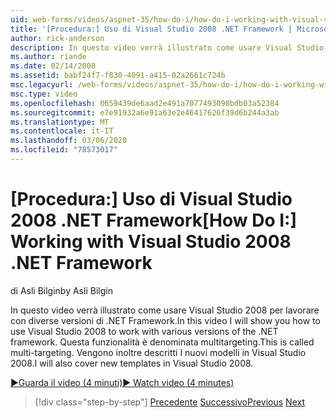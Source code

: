 ```yaml
---
uid: web-forms/videos/aspnet-35/how-do-i/how-do-i-working-with-visual-studio-2008-net-framework
title: '[Procedura:] Uso di Visual Studio 2008 .NET Framework | Microsoft Docs'
author: rick-anderson
description: In questo video verrà illustrato come usare Visual Studio 2008 per lavorare con diverse versioni di .NET Framework. Questa funzionalità è denominata multitargeting. Anche...
ms.author: riande
ms.date: 02/14/2008
ms.assetid: babf24f7-f830-4091-a415-02a2661c724b
msc.legacyurl: /web-forms/videos/aspnet-35/how-do-i/how-do-i-working-with-visual-studio-2008-net-framework
msc.type: video
ms.openlocfilehash: 0659439de6aad2e491a7077493090bdb03a52384
ms.sourcegitcommit: e7e91932a6e91a63e2e46417626f39d6b244a3ab
ms.translationtype: MT
ms.contentlocale: it-IT
ms.lasthandoff: 03/06/2020
ms.locfileid: "78573017"
---
```

# <a name="how-do-i-working-with-visual-studio-2008-net-framework"></a><span data-ttu-id="53322-105">[Procedura:] Uso di Visual Studio 2008 .NET Framework</span><span class="sxs-lookup"><span data-stu-id="53322-105">[How Do I:] Working with Visual Studio 2008 .NET Framework</span></span>

<span data-ttu-id="53322-106">di Asli Bilgin</span><span class="sxs-lookup"><span data-stu-id="53322-106">by Asli Bilgin</span></span>

<span data-ttu-id="53322-107">In questo video verrà illustrato come usare Visual Studio 2008 per lavorare con diverse versioni di .NET Framework.</span><span class="sxs-lookup"><span data-stu-id="53322-107">In this video I will show you how to use Visual Studio 2008 to work with various versions of the .NET framework.</span></span> <span data-ttu-id="53322-108">Questa funzionalità è denominata multitargeting.</span><span class="sxs-lookup"><span data-stu-id="53322-108">This is called multi-targeting.</span></span> <span data-ttu-id="53322-109">Vengono inoltre descritti I nuovi modelli in Visual Studio 2008.</span><span class="sxs-lookup"><span data-stu-id="53322-109">I will also cover new templates in Visual Studio 2008.</span></span>

[<span data-ttu-id="53322-110">&#9654;Guarda il video (4 minuti)</span><span class="sxs-lookup"><span data-stu-id="53322-110">&#9654; Watch video (4 minutes)</span></span>](https://channel9.msdn.com/Blogs/ASP-NET-Site-Videos/how-do-i-working-with-visual-studio-2008-net-framework)

> [!div class="step-by-step"]
> <span data-ttu-id="53322-111">[Precedente](how-do-i-cascading-style-sheets-in-visual-studio-2008.md)
> [Successivo](how-do-i-adding-elements-to-a-css-file-and-create-new-css-on-the-fly.md)</span><span class="sxs-lookup"><span data-stu-id="53322-111">[Previous](how-do-i-cascading-style-sheets-in-visual-studio-2008.md)
[Next](how-do-i-adding-elements-to-a-css-file-and-create-new-css-on-the-fly.md)</span></span>
